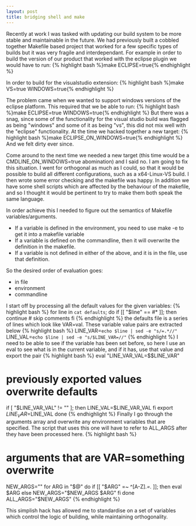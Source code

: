 ```yaml
---
layout: post
title: bridging shell and make
---
```


Recently at work I was tasked with updating our build system to be more stable
and maintainable in the future. We had previously built a cobbled together Makefile
based project that worked for a few specific types of builds but it was very
fragile and interdependant. For example in order to build the version of our product
that worked with the eclipse plugin we would have to run:
{% highlight bash %}make ECLIPSE=true{% endhighlight %}

In order to build for the visualstudio extension:
{% highlight bash %}make VS=true WINDOWS=true{% endhighlight %}

The problem came when we wanted to support windows versions of the eclipse platform.
This required that we be able to run:
{% highlight bash %}make ECLIPSE=true WINDOWS=true{% endhighlight %}
But there was a snag, since some of the functionality for the visual studio build
was flagged as being "windows" and some of it as being "vs", this did not mix well
with the "eclipse" functionality. At the time we hacked together a new target:
{% highlight bash %}make ECLIPSE_ON_WINDOWS=true{% endhighlight %}
And we felt dirty ever since.

Come around to the next time we needed a new target (this time would be a
CMDLINE_ON_WINDOWS=true abomination) and I said no. I am going to fix this situation.
I went for orthogonal as much as I could, so that it would be possible to build
all different configurations, such as a x64-Linux-VS build. I then wrote some error
checking and the makefile was happy. In addition we have some shell scripts which
are affected by the behaviour of the makefile, and so I thought it would be
pertinent to try to make them both speak the same language.

In order achieve this I needed to figure out the semantics of Makefile
variables/arguments.

* If a variable is defined in the environment, you need to use make -e to get it into
a makefile variable
* If a variable is defined on the commandline, then it will overwrite the definition
in the makefile.
* If a variable is not defined in either of the above, and it is in the file,
use that definition.

So the desired order of evaluation goes:

* in file
* environment
* commandline

I start off by processing all the default values for the given variables:
{% highlight bash %}
for line in `cat defaults`; do
  if [[ "$line" == \#* ]]; then
    continue # skip comments
  fi
{% endhighlight %}
the defaults file is a series of lines which look like VAR=val. These variable
value pairs are extracted below
{% highlight bash %}
  LINE_VAR=`echo $line | sed -e "s/=.*//"`
  LINE_VAL=`echo $line | sed -e "s/$LINE_VAR=//"`
{% endhighlight %}
I need to be able to see if the variable has been set before, so here I use
an eval to see what is in the current variable, and if it has, use that value
and export the pair
{% highlight bash %}
  eval "LINE_VAR_VAL=\$$LINE_VAR"
  # previously exported values overwrite defaults
  if [ "$LINE_VAR_VAL" != "" ]; then
    LINE_VAL=$LINE_VAR_VAL
  fi
  export $LINE_VAR=$LINE_VAL
done
{% endhighlight %}
Finally I go through the arguments array and overwrite any environment variables
that are specified. The script that uses this one will have to refer to ALL_ARGS
after they have been processed here.
{% highlight bash %}

# arguments that are VAR=something overwrite
NEW_ARGS=""
for ARG in "$@"
do
  if [[ "$ARG" =~ ^[A-Z].*=.* ]]; then
    eval $ARG
  else
    NEW_ARGS="$NEW_ARGS $ARG"
  fi
done
ALL_ARGS="$NEW_ARGS"
{% endhighlight %}

This simplish hack has allowed me to standardise on a set of variables which control
the logic of building, while maintaining orthogonality.


